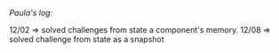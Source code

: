 _Paula's log:_

12/02 => solved challenges from state a component's memory.
12/08 => solved challenge from state as a snapshot